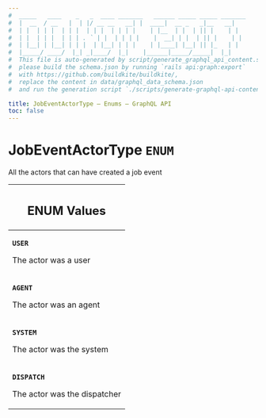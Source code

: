 ```yaml
---
#  _____   ____    _   _  ____ _______   ______ _____ _____ _______
#  |  __  / __   |  | |/ __ __   __| |  ____|  __ _   _|__   __|
#  | |  | | |  | | |  | | |  | | | |    | |__  | |  | || |    | |
#  | |  | | |  | | | . ` | |  | | | |    |  __| | |  | || |    | |
#  | |__| | |__| | | |  | |__| | | |    | |____| |__| || |_   | |
#  |_____/ ____/  |_| _|____/  |_|    |______|_____/_____|  |_|
#  This file is auto-generated by script/generate_graphql_api_content.sh,
#  please build the schema.json by running `rails api:graph:export`
#  with https://github.com/buildkite/buildkite/,
#  replace the content in data/graphql_data_schema.json
#  and run the generation script `./scripts/generate-graphql-api-content.sh`.

title: JobEventActorType – Enums – GraphQL API
toc: false
---
```

<!-- vale off -->
<h1 class="has-pills" data-algolia-exclude>
  JobEventActorType
  <span class="pill pill--enum pill--normal-case pill--large"><code>ENUM</code></span>
</h1>
<!-- vale on -->


All the actors that can have created a job event









<table class="responsive-table responsive-table--single-column-rows">
  <thead>
    <th>
      <h2 data-algolia-exclude>ENUM Values</h2>
    </th>
  </thead>
  <tbody>
    <tr><td><p><strong><code>USER</code></strong></p><p>The actor was a user</p></td></tr><tr><td><p><strong><code>AGENT</code></strong></p><p>The actor was an agent</p></td></tr><tr><td><p><strong><code>SYSTEM</code></strong></p><p>The actor was the system</p></td></tr><tr><td><p><strong><code>DISPATCH</code></strong></p><p>The actor was the dispatcher</p></td></tr>
  </tbody>
</table>
